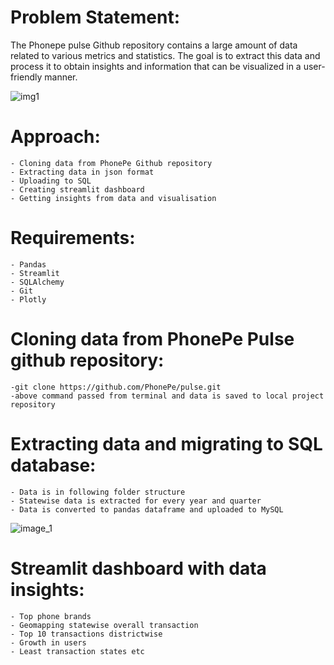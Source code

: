 # Problem Statement:

The Phonepe pulse Github repository contains a large amount of data related to
various metrics and statistics. The goal is to extract this data and process it to obtain
insights and information that can be visualized in a user-friendly manner.

![img1](https://github.com/MeghanaNagraja/Phonepe-Pulse-Data-Visualization-and-Exploration/assets/122547199/39c6b689-7c9f-4617-a7b3-b56f163a93ee)

# Approach:

    - Cloning data from PhonePe Github repository
    - Extracting data in json format
    - Uploading to SQL
    - Creating streamlit dashboard
    - Getting insights from data and visualisation

# Requirements:
    - Pandas
    - Streamlit
    - SQLAlchemy
    - Git
    - Plotly

# Cloning data from PhonePe Pulse github repository:

    -git clone https://github.com/PhonePe/pulse.git 
    -above command passed from terminal and data is saved to local project repository

# Extracting data and migrating to SQL database:

    - Data is in following folder structure
    - Statewise data is extracted for every year and quarter
    - Data is converted to pandas dataframe and uploaded to MySQL

![image_1](https://github.com/MeghanaNagraja/Phonepe-Pulse-Data-Visualization-and-Exploration/assets/122547199/96ae24cb-756e-4cbc-ab62-ba0bb7bb8933)

# Streamlit dashboard with data insights:

    - Top phone brands
    - Geomapping statewise overall transaction
    - Top 10 transactions districtwise
    - Growth in users
    - Least transaction states etc
